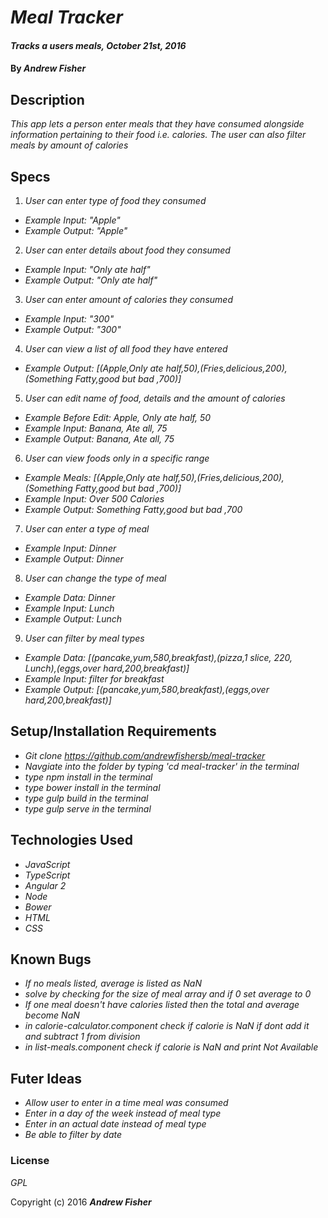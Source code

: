 # _Meal Tracker_

#### _Tracks a users meals, October 21st, 2016_

#### By _**Andrew Fisher**_

## Description

_This app lets a person enter meals that they have consumed alongside information pertaining to their food i.e. calories. The user can also filter meals by amount of calories_


## Specs
1. _User can enter type of food they consumed_
  * _Example Input: "Apple"_
  * _Example Output: "Apple"_
2. _User can enter details about food they consumed_
  * _Example Input: "Only ate half"_
  * _Example Output: "Only ate half"_
3. _User can enter amount of calories they consumed_
  * _Example Input: "300"_
  * _Example Output: "300"_
4. _User can view a list of all food they have entered_
  * _Example Output: [(Apple,Only ate half,50),(Fries,delicious,200),(Something Fatty,good but bad ,700)]_
5. _User can edit name of food, details and the amount of calories_
  * _Example Before Edit: Apple, Only ate half, 50_
  * _Example Input: Banana, Ate all, 75_
  * _Example Output: Banana, Ate all, 75_
6. _User can view foods only in a specific range_
  * _Example Meals: [(Apple,Only ate half,50),(Fries,delicious,200),(Something Fatty,good but bad ,700)]_
  * _Example Input: Over 500 Calories_
  * _Example Output: Something Fatty,good but bad ,700_
7. _User can enter a type of meal_
  * _Example Input: Dinner_
  * _Example Output: Dinner_
8. _User can change the type of meal_
  * _Example Data: Dinner_
  * _Example Input: Lunch_
  * _Example Output: Lunch_
9. _User can filter by meal types_
  * _Example Data: [(pancake,yum,580,breakfast),(pizza,1 slice, 220, Lunch),(eggs,over hard,200,breakfast)]_
  * _Example Input: filter for breakfast_
  * _Example Output: [(pancake,yum,580,breakfast),(eggs,over hard,200,breakfast)]_



## Setup/Installation Requirements

* _Git clone https://github.com/andrewfishersb/meal-tracker_
* _Navgiate into the folder by typing 'cd meal-tracker' in the terminal_
* _type npm install in the terminal_
* _type bower install in the terminal_
* _type gulp build in the terminal_
* _type gulp serve in the terminal_


## Technologies Used

* _JavaScript_
* _TypeScript_
* _Angular 2_
* _Node_
* _Bower_
* _HTML_
* _CSS_

## Known Bugs
* _If no meals listed, average is listed as NaN_
 * _solve by checking for the size of meal array and if 0 set average to 0_
* _If one meal doesn't have calories listed then the total and average become NaN_
 * _in calorie-calculator.component check if calorie is NaN if dont add it and subtract 1 from division_
  * _in list-meals.component check if calorie is NaN and print Not Available_
## Futer Ideas
* _Allow user to enter in a time meal was consumed_
* _Enter in a day of the week instead of meal type_
* _Enter in an actual date instead of meal type_
 * _Be able to filter by date_


### License

*GPL*

Copyright (c) 2016 **_Andrew Fisher_**

